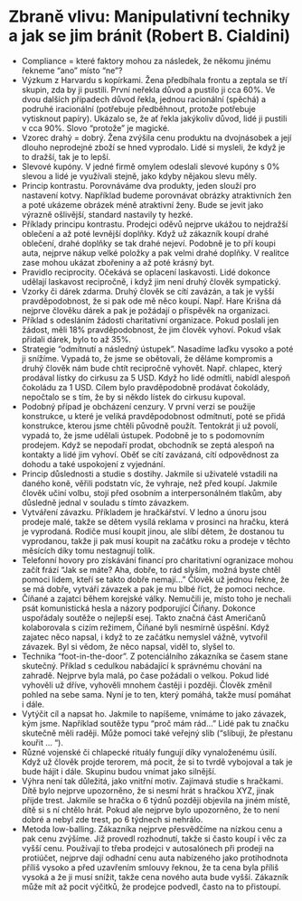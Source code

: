 # Zbraně vlivu: Manipulativní techniky a jak se jim bránit (Robert B. Cialdini)
* Compliance = které faktory mohou za následek, že někomu jinému řekneme “ano” místo “ne”?
* Výzkum z Harvardu s kopírkami. Žena předbíhala frontu a zeptala se tří skupin, zda by ji pustili. První neřekla důvod a pustilo ji cca 60%. Ve dvou dalších případech důvod řekla, jednou racionální (spěchá) a podruhé iracionální (potřebuje předběhnout, protože potřebuje vytisknout papíry). Ukázalo se, že ať řekla jakýkoliv důvod, lidé ji pustili v cca 90%. Slovo “protože” je magické.
* Vzorec drahý = dobrý. Žena zvýšila cenu produktu na dvojnásobek a její dlouho neprodejné zboží se hned vyprodalo. Lidé si mysleli, že když je to dražší, tak je to lepší.
* Slevové kupóny. V jedné firmě omylem odeslali slevové kupóny s 0% slevou a lidé je využívali stejně, jako kdyby nějakou slevu měly.
* Princip kontrastu. Porovnáváme dva produkty, jeden slouží pro nastavení kotvy. Například budeme porovnávat obrázky atraktivních žen a poté ukázeme obrázek méně atraktivní ženy. Bude se jevit jako výrazně ošlivější, standard nastavily ty hezké.
* Příklady principu kontrastu. Prodejci oděvů nejprve ukážou to nejdražší oblečení a až poté levnější doplňky. Když už zákazník koupí drahé oblečení, drahé doplňky se tak drahé nejeví. Podobně je to pří koupi auta, nejprve nákup velké položky a pak velmi drahé doplňky. V realitce zase mohou ukázat zbořeniny a až poté krásný byt.
* Pravidlo reciprocity. Očekává se oplacení laskavosti. Lidé dokonce udělají laskavost recipročně, i když jim není druhý člověk sympatický.
* Vzorky či dárek zdarma. Druhý člověk se cítí zavázán, a tak je vyšší pravděpodobnost, že si pak ode mě něco koupí. Např. Hare Krišna dá nejprve člověku dárek a pak je požádají o příspěvěk na organizaci.
* Příklad s odesláním žádosti charitativní organizace. Pokud poslali jen žádost, měli 18% pravděpodobnost, že jim člověk vyhoví. Pokud však přidali dárek, bylo to až 35%.
* Strategie “odmítnutí a následný ústupek”. Nasadíme laďku vysoko a poté ji snížíme. Vypadá to, že jsme se obětovali, že děláme kompromis a druhý člověk nám bude chtít recipročně vyhovět. Např. chlapec, který prodával lístky do cirkusu za 5 USD. Když ho lidé odmítli, nabídl alespoň čokoládu za 1 USD. Cílem bylo pravděpodobně prodávat čokolády, nepočtalo se s tím, že by si někdo lístek do cirkusu kupoval.
* Podobný případ je obcházení cenzury. V první verzi se použije konstrukce, u které je veliká pravděpodobnost odmítnutí, poté se přidá konstrukce, kterou jsme chtěli původně použít. Tentokrát ji už povolí, vypadá to, že jsme udělali ústupek. Podobně je to s podomovním prodejem. Když se nepodaří prodat, obchodník se zeptá alespoň na kontakty a lidé jim vyhoví. Oběť se cítí zavázaná, cítí odpovědnost za dohodu a také uspokojení z vyjednání.
* Princip důslednosti a studie s dostihy. Jakmile si uživatelé vstadili na daného koně, věřili podstatn víc, že vyhraje, než před koupí. Jakmile člověk učiní volbu, stojí před osobním a interpersonálném tlakům, aby důsledně jednal v souladu s tímto závazkem.
* Vytváření závazku. Příkladem je hračkářství. V ledno a únoru jsou prodeje malé, takže se dětem vysílá reklama v prosinci na hračku, která je vyprodaná. Rodiče musí koupit jinou, ale slíbí dětem, že dostanou tu vyprodanou, takže ji pak musí koupit na začátku roku a prodeje v těchto měsících díky tomu nestagnují tolik.
* Telefonní hovory pro získávání financí pro charitativní ogranizace mohou začít frází “Jak se máte? Aha, dobře, to rád slyším, možná byste chtěl pomoci lidem, kteří se takto dobře nemají…” Člověk už jednou řekne, že se má dobře, vytváří závazek a pak je mu blbé říct, že pomoci nechce.
* Číňané a zajatci během korejské války. Nemučili je, místo toho je nechali psát komunistická hesla a názory podporující Číňany. Dokonce uspořádaly soutěže o nejlepší esej. Takto značná část Američanů kolaborovala s cizím režimem, Číňané byli nesmírně úspěšní. Když zajatec něco napsal, i když to ze začátku nemyslel vážně, vytvořil závazek. Byl si vědom, že něco napsal, viděl to, slyšel to.
* Technika “foot-in-the-door”. Z potenciálního zákazníka se časem stane skutečný. Příklad s cedulkou nabádající k správnému chování na zahradě. Nejprve byla malá, po čase požádali o velkou. Pokud lidé vyhověli už dříve, vyhověli mnohem častěji i později. Člověk změnil pohled na sebe sama. Nyní je to ten, který pomáhá, takže musí pomáhat i dále.
* Vytýčit cíl a napsat ho. Jakmile to napíšeme, vnímáme to jako závazek, kým jsme. Například soutěže typu “proč mám rád…” Lidé pak tu značku skutečně měli raději. Může pomoci také veřejný slib (“slibuji, že přestanu kouřit … “).
* Různé vojenské či chlapecké rituály fungují díky vynaloženému úsilí. Když už člověk projde terorem, má pocit, že si to tvrdě vybojoval a tak je bude hájit i dále. Skupinu budou vnímat jako silnější.
* Výhra není tak důležitá, jako vnitřní motiv. Zajímavá studie s hračkami. Dítě bylo nejprve upozorněno, že si nesmí hrát s hračkou XYZ, jinak přijde trest. Jakmile se hračka o 6 týdnů později objevila na jiném místě, dítě si s ní chtělo hrát. Pokud ale nejprve bylo upozorněno, že to není dobré a nebyl zde trest, po 6 týdnech si nehrálo. 
* Metoda low-balling. Zákazníka nejprve přesvědčíme na nízkou cenu a pak cenu zvýšíme. Již provedl rozhodnutí, takže si často koupí i věc za vyšší cenu. Používají to třeba prodejci v autosalónech při prodeji na protiúčet, nejprve dají odhadní cenu auta nabízeného jako protihodnota příliš vysoko a před uzavřením smlouvy řeknou, že ta cena byla příliš vysoká a že ji musí snížit, takže cena nového auta bude vyšší. Zákazník může mít až pocit výčitků, že prodejce podvedl, často na to přistoupí.
